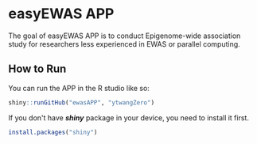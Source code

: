 
# easyEWAS APP

<!-- badges: start -->
  <!-- badges: end -->
  
  The goal of easyEWAS APP is to conduct Epigenome-wide association study for researchers less experienced in EWAS or parallel computing.

## How to Run

You can run the APP in the R studio like so:
  
  ``` r
shiny::runGitHub("ewasAPP", "ytwangZero") 
```
 If you don't have ***shiny*** package in your device, you need to install it first.

   ``` r
install.packages("shiny")
```

